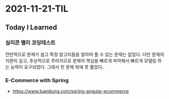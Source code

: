 # 2021-11-21-TIL

## Today I Learned

### 실리콘 밸리 코딩테스트

전반적으로 문제가 쉽고 특정 알고리즘을 알아야 풀 수 있는 문제는 없었다. 다만 문제의 지문이 길고, 추상적으로 주어지므로 문제의 핵심을 빠르게 파악해서 빠르게 모델링 하는 능력이 요구되었다. 그래서 한 문제 밖에 못 풀었다..

### E-Commerce with Spring
- https://www.baeldung.com/spring-angular-ecommerce